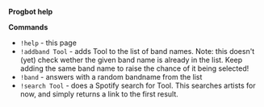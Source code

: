 __**Progbot help**__

__**Commands**__
* `!help` - this page
* `!addband Tool` - adds Tool to the list of band names. Note: this doesn't (yet) check wether the given band name is already in the list. Keep adding the same band name to raise the chance of it being selected!
* `!band` - answers with a random bandname from the list
* `!search Tool` - does a Spotify search for Tool. This searches artists for now, and simply returns a link to the first result.